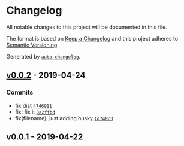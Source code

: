 # Changelog

All notable changes to this project will be documented in this file.

The format is based on [Keep a Changelog](http://keepachangelog.com/en/1.0.0/)
and this project adheres to [Semantic Versioning](http://semver.org/spec/v2.0.0.html).

Generated by [`auto-changelog`](https://github.com/CookPete/auto-changelog).

## [v0.0.2](https://github.com/sw-yx/react-netlify-identity-widget/compare/v0.0.1...v0.0.2) - 2019-04-24

### Commits

- fix dist [`4746911`](https://github.com/sw-yx/react-netlify-identity-widget/commit/474691107f143205dbf89085a26053dce190e585)
- fix: fix it [`8a2ffbd`](https://github.com/sw-yx/react-netlify-identity-widget/commit/8a2ffbda8cbadcbefa34118dbac67e86685d842b)
- fix(filename): just adding husky [`1d748c3`](https://github.com/sw-yx/react-netlify-identity-widget/commit/1d748c33c44a300b55b58e6a4490a78691bea33e)

## v0.0.1 - 2019-04-22
